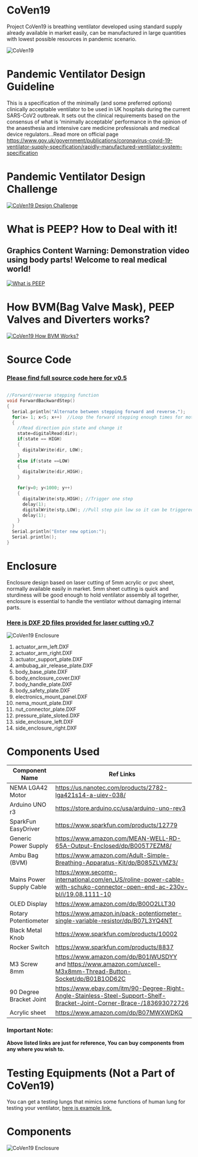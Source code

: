 # CoVen19
Project CoVen19 is breathing ventilator developed using standard supply already available in market easily, can be manufactured in large quantities with lowest possible resources in pandemic scenario.

![CoVen19](https://github.com/USGDEV/CoVen19/blob/master/CoVen19_v0.7/Images/CoVen19_v0.7_01.JPG)

# Pandemic Ventilator Design Guideline
This is a specification of the minimally (and some preferred options) clinically acceptable ventilator to be
used in UK hospitals during the current SARS-CoV2 outbreak. It sets out the clinical requirements based on the consensus of what is ‘minimally acceptable’ performance in the opinion of the anaesthesia and intensive care medicine professionals and medical device regulators...Read more on official page https://www.gov.uk/government/publications/coronavirus-covid-19-ventilator-supply-specification/rapidly-manufactured-ventilator-system-specification

# Pandemic Ventilator Design Challenge
[![CoVen19 Design Challenge](https://img.youtube.com/vi/7vLPefHYWpY/0.jpg)](https://www.youtube.com/watch?v=7vLPefHYWpY)


# What is PEEP? How to Deal with it!
## Graphics Content Warning: Demonstration video using body parts! Welcome to real medical world!
[![What is PEEP](https://img.youtube.com/vi/Gu4sChU9eBo/0.jpg)](https://www.youtube.com/watch?v=Gu4sChU9eBo)

# How BVM(Bag Valve Mask), PEEP Valves and Diverters works?

[![CoVen19 How BVM Works?](https://img.youtube.com/vi/Douv4EPk_jA/0.jpg)](https://www.youtube.com/embed/Douv4EPk_jA)

# Source Code
### [Please find full source code here for v0.5](https://github.com/USGDEV/CoVen19/tree/master/SOURCE/Arduino/CoVen19_release_v0.7)

```C++

//Forward/reverse stepping function
void ForwardBackwardStep()
{
  Serial.println("Alternate between stepping forward and reverse.");
  for(x= 1; x<5; x++)  //Loop the forward stepping enough times for motion to be visible
  {
    //Read direction pin state and change it
    state=digitalRead(dir);
    if(state == HIGH)
    {
      digitalWrite(dir, LOW);
    }
    else if(state ==LOW)
    {
      digitalWrite(dir,HIGH);
    }

    for(y=0; y<1000; y++)
    {
      digitalWrite(stp,HIGH); //Trigger one step
      delay(1);
      digitalWrite(stp,LOW); //Pull step pin low so it can be triggered again
      delay(1);
    }
  }
  Serial.println("Enter new option:");
  Serial.println();
}

```

# Enclosure
Enclosure design based on laser cutting of 5mm acrylic or pvc sheet, normally available easily in market. 5mm sheet cutting is quick and sturdiness will be good enough to hold ventilator assembly all together, enclosure is essential to handle the ventilator without damaging internal parts.

### [Here is DXF 2D files provided for laser cutting v0.7](https://github.com/USGDEV/CoVen19/tree/master/CoVen19_v0.7/DXF)

![CoVen19 Enclosure](https://github.com/USGDEV/CoVen19/blob/master/CoVen19_v0.7/Images/all_parts_laser_cut_v0.7.jpg)

1. actuator_arm_left.DXF
2. actuator_arm_right.DXF
3. actuator_support_plate.DXF
4. ambubag_air_release_plate.DXF
5. body_base_plate.DXF
6. body_enclosure_cover.DXF
7. body_handle_plate.DXF
8. body_safety_plate.DXF
9. electronics_mount_panel.DXF
10. nema_mount_plate.DXF
11. nut_connector_plate.DXF
12. pressure_plate_sloted.DXF
13. side_enclosure_left.DXF
14. side_enclosure_right.DXF
    
# Components Used

Component Name | Ref Links
------------ | -------------
NEMA LGA42 Motor | https://us.nanotec.com/products/2782-lga421s14-a-uiev-038/
Arduino UNO r3 | https://store.arduino.cc/usa/arduino-uno-rev3
SparkFun EasyDriver | https://www.sparkfun.com/products/12779
Generic Power Supply | https://www.amazon.com/MEAN-WELL-RD-65A-Output-Enclosed/dp/B005T7EZM8/
Ambu Bag (BVM) | https://www.amazon.com/Adult-Simple-Breathing-Apparatus-Kit/dp/B085ZLVMZ3/
Mains Power Supply Cable | https://www.secomp-international.com/en_US/roline-power-cable-with-schuko-connector-open-end-ac-230v-bl/i/19.08.1111-10
OLED Display | https://www.amazon.com/dp/B00O2LLT30
Rotary Potentiometer | https://www.amazon.in/pack-potentiometer-single-variable-resistor/dp/B07L3YQ4NT
Black Metal Knob | https://www.sparkfun.com/products/10002
Rocker Switch | https://www.sparkfun.com/products/8837
M3 Screw 8mm | https://www.amazon.com/dp/B01IWUSDYY and https://www.amazon.com/uxcell-M3x8mm-Thread-Button-Socket/dp/B01B1OD62C
90 Degree Bracket Joint | https://www.ebay.com/itm/90-Degree-Right-Angle-Stainless-Steel-Support-Shelf-Bracket-Joint-Corner-Brace-/183693072726
Acrylic sheet | https://www.amazon.com/dp/B07MWXWDKQ


### Important Note:
**Above listed links are just for reference, You can buy components from any where you wish to.**

# Testing Equipments (Not a Part of CoVen19)
You can get a testing lungs that mimics some functions of human lung for testing your ventilator, [here is example link.](https://www.amazon.com/gp/product/B0767RBQ1H)

# Components

![CoVen19 Enclosure](https://github.com/USGDEV/CoVen19/blob/master/CoVen19_v0.7/Images/CoVen19_parts_v0.7.jpg)


